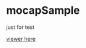 mocapSample
===========

just for test

[viewer here](http://nbviewer.ipython.org/github/ojon/mocapSample/blob/master/bvh2angs.ipynb)
